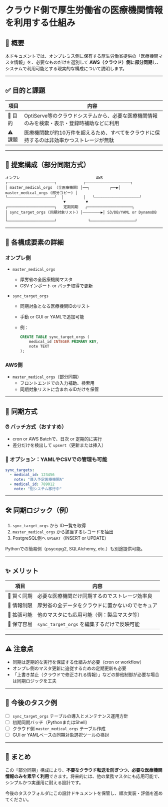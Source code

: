 # クラウド側で厚生労働省の医療機関情報を利用する仕組み

## 📘 概要

本ドキュメントでは、オンプレミス側に保有する厚生労働省提供の「医療機関マスタ情報」を、必要なものだけを選別して **AWS（クラウド）側に部分同期**し、システムで利用可能とする現実的な構成について説明します。

---

## ✅ 目的と課題

| 項目 | 内容 |
|------|------|
| 🎯 目的 | OptiServe等のクラウドシステムから、必要な医療機関情報のみを検索・表示・登録時補助などに利用 |
| ⚠️ 課題 | 医療機関数が約10万件を超えるため、すべてをクラウドに保持するのは非効率かつストレージが無駄 |

---

## 🧩 提案構成（部分同期方式）

```
オンプレ                                  AWS
┌─────────────────────┐            ┌────────────────────┐
│ master_medical_orgs （全医療機関）│──┐         ┌──▶│ master_medical_orgs (部分コピー) │
└─────────────────────┘  │         │   └────────────────────┘
                          ▼         ▼
┌─────────────────────┐   定期同期   ┌────────────────────┐
│ sync_target_orgs (同期対象リスト) │────────▶│ S3/DB/YAML or DynamoDB         │
└─────────────────────┘              └────────────────────┘
```

---

## 🔧 各構成要素の詳細

### オンプレ側

- `master_medical_orgs`  
  - 厚労省の全医療機関マスタ
  - CSVインポート or バッチ取得で更新

- `sync_target_orgs`  
  - 同期対象となる医療機関IDのリスト
  - 手動 or GUI or YAMLで追加可能
  - 例：

    ```sql
    CREATE TABLE sync_target_orgs (
        medical_id INTEGER PRIMARY KEY,
        note TEXT
    );
    ```

### AWS側

- `master_medical_orgs`（部分同期）  
  - フロントエンドでの入力補助、検索用
  - 同期対象リストに含まれるIDだけを保管

---

## 🔁 同期方式

### ⏰ バッチ方式（おすすめ）

- cron or AWS Batchで、日次 or 定期的に実行
- 差分だけを検出して `upsert`（更新または挿入）

### 🧪 オプション：YAMLやCSVでの管理も可能

```yaml
sync_targets:
  - medical_id: 123456
    note: "導入予定医療機関A"
  - medical_id: 789012
    note: "別システム移行中"
```

---

## 🛠️ 同期ロジック（例）

1. `sync_target_orgs` から ID一覧を取得  
2. `master_medical_orgs` から該当するレコードを抽出  
3. PostgreSQL側へ `UPSERT`（INSERT or UPDATE）  

Pythonでの簡易例（psycopg2, SQLAlchemy, etc.）も別途提供可能。

---

## ✨ メリット

| 項目 | 内容 |
|------|------|
| 🧠 賢く同期 | 必要な医療機関だけ同期するのでストレージ効率良 |
| 🔐 情報制限 | 厚労省の全データをクラウドに置かないのでセキュア |
| 🔁 拡張可能 | 他のマスタにも応用可能（例：製品マスタ等） |
| 🔧 保守容易 | `sync_target_orgs` を編集するだけで反映可能 |

---

## ⚠️ 注意点

- 同期は定期的な実行を保証する仕組みが必要（cron or workflow）  
- オンプレ側のマスタ更新に追従するための定期更新も必要  
- 「上書き禁止（クラウドで修正される情報）」などの排他制御が必要な場合は同期ロジックを工夫  

---

## 📂 今後のタスク例

- [ ] `sync_target_orgs` テーブルの導入とメンテナンス運用方針
- [ ] 初期同期バッチ（PythonまたはShell）
- [ ] クラウド側 `master_medical_orgs` テーブル作成
- [ ] GUI or YAMLベースの同期対象選択ツールの検討

---

## 🏁 まとめ

この「部分同期」構成により、**不要なクラウド転送を防ぎつつ、必要な医療機関情報のみを素早く利用**できます。将来的には、他の業務マスタにも応用可能で、シンプルかつ実運用に耐える設計です。

今後のタスクフォルダにこの設計ドキュメントを保管し、順次実装・評価を進めてください。
